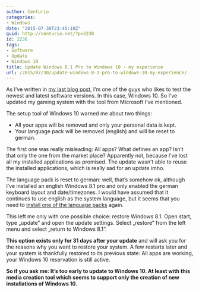 ```yaml
---
author: Centurio
categories:
- Windows
date: "2015-07-30T23:45:10Z"
guid: http://centurio.net/?p=2238
id: 2238
tags:
- Software
- Update
- Windows 10
title: Update Windows 8.1 Pro to Windows 10 - my experience
url: /2015/07/30/update-windows-8-1-pro-to-windows-10-my-experience/
---
```

As I&#8217;ve written in [my last blog post](http://centurio.net/2015/07/30/how-to-update-to-windows-10-immediately-without-waiting/), I&#8217;m one of the guys who likes to test the newest and latest software versions. In this case, Windows 10. So I&#8217;ve updated my gaming system with the tool from Microsoft I&#8217;ve mentioned.

The setup tool of Windows 10 warned me about two things:

  * All your apps will be removed and only your personal data is kept.
  * Your language pack will be removed (english) and will be reset to german.

The first one was really misleading: All apps? What defines an app? Isn&#8217;t that only the one from the market place? Apparently not, because I&#8217;ve lost all my installed applications as promised. The update wasn&#8217;t able to reuse the installed applications, which is really sad for an update imho.

The language pack is reset to german: well, that&#8217;s somehow ok, although I&#8217;ve installed an english Windows 8.1 pro and only enabled the german keyboard layout and date/timezones. I would have assumed that it continues to use english as the system language, but it seems that you need to [install one of the language packs](http://windows.microsoft.com/en-us/windows/language-packs#lptabs=win10) again.

This left me only with one possible choice: restore Windows 8.1. Open start, type &#8222;update&#8220; and open the update settings. Select &#8222;restore&#8220; from the left menu and select &#8222;return to Windows 8.1&#8220;.

**This option exists only for 31 days after your update** and will ask you for the reasons why you want to restore your system. A few restarts later and your system is thankfully restored to its previous state: All apps are working, your Windows 10 reservation is still active.

**So if you ask me: It&#8217;s too early to update to Windows 10. At least with this media creation tool which seems to support only the creation of new installations of Windows 10.**